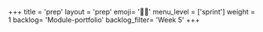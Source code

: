 +++
title = 'prep'
layout = 'prep'
emoji= '🧑🏿‍'
menu_level = ['sprint']
weight = 1
backlog= 'Module-portfolio'
backlog_filter= 'Week 5'
+++
